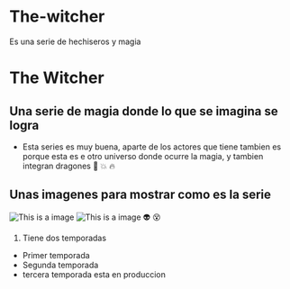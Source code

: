 # The-witcher
 Es una serie de hechiseros y magia

# The Witcher
## Una serie de magia donde lo que se imagina se logra
* Esta series es muy buena, aparte de los actores que tiene tambien es porque esta es e otro universo donde ocurre la magia, y tambien integran dragones
:star2:
:boom:
:fire:

## Unas imagenes para mostrar como es la serie
![This is a image](https://images.ecestaticos.com/QHw18O07zwBwDZmuJtvL9RoacjI=/0x0:0x0/557x418/filters:fill(white):format(jpg)/f.elconfidencial.com%2Foriginal%2Fc5c%2F1cc%2F6c8%2Fc5c1cc6c89de77c57c5dcddc4fab225c.jpg)
![This is a image](https://i.blogs.es/17636d/the-witcher/1366_2000.webp)
:alien:
:dizzy_face:

1. Tiene dos temporadas
 - Primer temporada
  - Segunda temporada
   - tercera temporada esta en produccion
